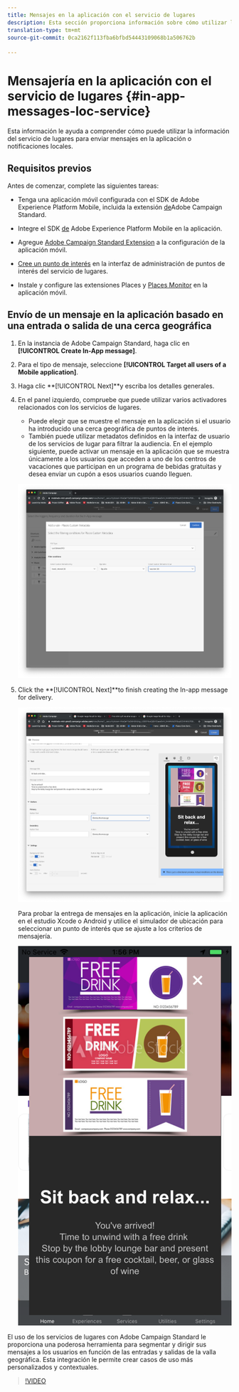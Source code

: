 ```yaml
---
title: Mensajes en la aplicación con el servicio de lugares
description: Esta sección proporciona información sobre cómo utilizar la mensajería push en Campaign Standard con mensajes en la aplicación en Campaign Standard.
translation-type: tm+mt
source-git-commit: 0ca2162f113fba6bfbd54443109068b1a506762b

---
```



# Mensajería en la aplicación con el servicio de lugares {#in-app-messages-loc-service}

Esta información le ayuda a comprender cómo puede utilizar la información del servicio de lugares para enviar mensajes en la aplicación o notificaciones locales.

## Requisitos previos

Antes de comenzar, complete las siguientes tareas:

* Tenga una aplicación móvil configurada con el SDK de Adobe Experience Platform Mobile, incluida la extensión [de](https://aep-sdks.gitbook.io/docs/using-mobile-extensions/adobe-campaign-standard)Adobe Campaign Standard.

* Integre el SDK [de](https://aep-sdks.gitbook.io/docs/getting-started/get-the-sdk) Adobe Experience Platform Mobile en la aplicación.
* Agregue [Adobe Campaign Standard Extension](https://aep-sdks.gitbook.io/docs/using-mobile-extensions/adobe-campaign-standard) a la configuración de la aplicación móvil.

* [Cree un punto de interés](/help/poi-mgmt-ui/create-a-poi-ui.md) en la interfaz de administración de puntos de interés del servicio de lugares.

* Instale y configure las extensiones [](/help/places-ext-aep-sdks/places-extension/places-extension.md) Places y [Places Monitor](/help/places-ext-aep-sdks/places-monitor-extension/places-monitor-extension.md) en la aplicación móvil.

## Envío de un mensaje en la aplicación basado en una entrada o salida de una cerca geográfica

1. En la instancia de Adobe Campaign Standard, haga clic en **[!UICONTROL Create In-App message]**.
1. Para el tipo de mensaje, seleccione **[!UICONTROL Target all users of a Mobile application]**.
1. Haga clic **[!UICONTROL Next]**y escriba los detalles generales.
1. En el panel izquierdo, compruebe que puede utilizar varios activadores relacionados con los servicios de lugares.

   * Puede elegir que se muestre el mensaje en la aplicación si el usuario ha introducido una cerca geográfica de puntos de interés.
   * También puede utilizar metadatos definidos en la interfaz de usuario de los servicios de lugar para filtrar la audiencia.
   En el ejemplo siguiente, puede activar un mensaje en la aplicación que se muestra únicamente a los usuarios que acceden a uno de los centros de vacaciones que participan en un programa de bebidas gratuitas y desea enviar un cupón a esos usuarios cuando lleguen.

   ![&quot;Metadatos de lugares de mensajes en la aplicación&quot;](/help/assets/last-entered-vacation.png)

1. Click the **[!UICONTROL Next]**to finish creating the In-app message for delivery.

   ![&quot;crear un evento&quot;](/help/assets/prepare-ACS.png)

   Para probar la entrega de mensajes en la aplicación, inicie la aplicación en el estudio Xcode o Android y utilice el simulador de ubicación para seleccionar un punto de interés que se ajuste a los criterios de mensajería.

   ![&quot;cupón de bebida&quot;](/help/assets/drink-coupon-on-app.png)

El uso de los servicios de lugares con Adobe Campaign Standard le proporciona una poderosa herramienta para segmentar y dirigir sus mensajes a los usuarios en función de las entradas y salidas de la valla geográfica. Esta integración le permite crear casos de uso más personalizados y contextuales.

>[!VIDEO](https://www.youtube.com/watch?v=ikiTTQw9c-o)